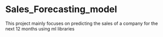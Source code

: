 # Sales_Forecasting_model
This project mainly focuses on predicting the sales of a company for the next 12 months using ml libraries
